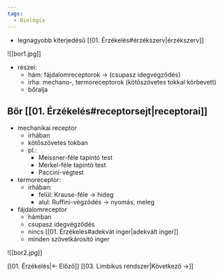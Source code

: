 ```yaml
---
tags:
  - Biológia
---
```


- legnagyobb kiterjedésű [[01. Érzékelés#érzékszerv|érzékszerv]]

![[bor1.jpg]]

- részei:
	- hám: fájdalomreceptorok $\to$ (csupasz idegvégződés)
	- irha: mechano-, termoreceptorok (kötőszövetes tokkal körbevett)
	- bőralja
## Bőr [[01. Érzékelés#receptorsejt|receptorai]]
- mechanikai receptor
	- irhában
	- kötőszövetes tokban
	- pl.:
		- Meissner-féle tapintó test
		- Merkel-féle tapintó test
		- Paccini-végtest
- termoreceptor:
	- irhában:
		- felül: Krause-féle $\to$ hideg
		- alul: Ruffini-végződés $\to$ nyomás, meleg
- fájdalomreceptor
	- hámban
	- csupasz idegvégződés
	- nincs [[01. Érzékelés#adekvát inger|adekvált inger]]
	- minden szövetkárosító inger

![[bor2.jpg]]

[[01. Érzékelés|← Előző]]
[[03. Limbikus rendszer|Következő →]]